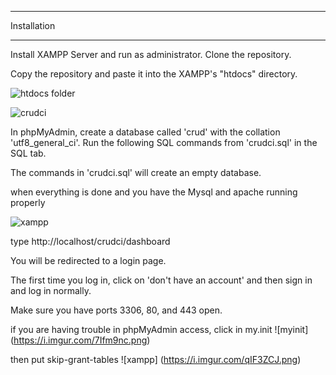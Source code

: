 ************
Installation
************

Install XAMPP Server and run as administrator.
Clone the repository.

Copy the repository and paste it into the XAMPP's "htdocs" directory.

![htdocs folder](https://i.imgur.com/Xmi3EsU.png)

![crudci](https://i.imgur.com/03dhMvG.png)



In phpMyAdmin, create a database called 'crud' with the collation 'utf8_general_ci'.
Run the following SQL commands from 'crudci.sql' in the SQL tab.

The commands in 'crudci.sql' will create an empty database.

when everything is done and you have the Mysql and apache running properly

![xampp](https://i.imgur.com/t7goAV5.png)

type http://localhost/crudci/dashboard

You will be redirected to a login page.

The first time you log in, click on 'don't have an account' and then sign in and log in normally.

Make sure you have ports 3306, 80, and 443 open.


if you are having trouble in phpMyAdmin access, click in my.init
![myinit] (https://i.imgur.com/7Ifm9nc.png)

then put skip-grant-tables
![xampp] (https://i.imgur.com/qIF3ZCJ.png)


